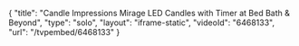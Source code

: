 {
    "title": "Candle Impressions Mirage LED Candles with Timer at Bed Bath & Beyond",
    "type": "solo",
    "layout": "iframe-static",
    "videoId": "6468133",
    "url": "\/tvpembed\/6468133"
}
